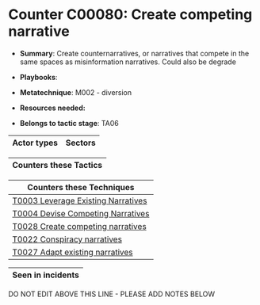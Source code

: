 # Counter C00080: Create competing narrative

* **Summary**: Create counternarratives, or narratives that compete in the same spaces as misinformation narratives.  Could also be degrade

* **Playbooks**: 

* **Metatechnique**: M002 - diversion

* **Resources needed:** 

* **Belongs to tactic stage**: TA06


| Actor types | Sectors |
| ----------- | ------- |



| Counters these Tactics |
| ---------------------- |



| Counters these Techniques |
| ------------------------- |
| [T0003 Leverage Existing Narratives](../generated_pages/techniques/T0003.md) |
| [T0004 Devise Competing Narratives](../generated_pages/techniques/T0004.md) |
| [T0028 Create competing narratives](../generated_pages/techniques/T0028.md) |
| [T0022 Conspiracy narratives](../generated_pages/techniques/T0022.md) |
| [T0027 Adapt existing narratives](../generated_pages/techniques/T0027.md) |



| Seen in incidents |
| ----------------- |


DO NOT EDIT ABOVE THIS LINE - PLEASE ADD NOTES BELOW